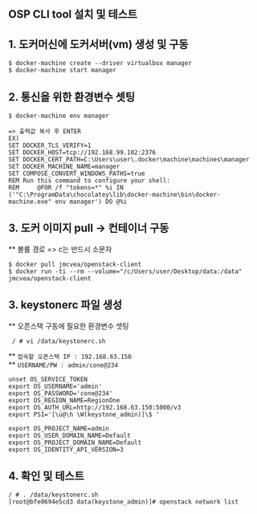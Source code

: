 ## OSP CLI tool 설치 및 테스트

## 1. 도커머신에 도커서버(vm) 생성 및 구동 
``` 
$ docker-machine create --driver virtualbox manager
$ docker-machine start manager
```

## 2. 통신을 위한 환경변수 셋팅
```
$ docker-machine env manager

=> 출력값 복사 후 ENTER
EX)
SET DOCKER_TLS_VERIFY=1
SET DOCKER_HOST=tcp://192.168.99.102:2376
SET DOCKER_CERT_PATH=C:\Users\user\.docker\machine\machines\manager
SET DOCKER_MACHINE_NAME=manager
SET COMPOSE_CONVERT_WINDOWS_PATHS=true
REM Run this command to configure your shell:
REM     @FOR /f "tokens=*" %i IN ('"C:\ProgramData\chocolatey\lib\docker-machine\bin\docker-machine.exe" env manager') DO @%i
```

## 3. 도커 이미지 pull -> 컨테이너 구동
** 볼륨 경로 => c는 반드시 소문자

```
$ docker pull jmcvea/openstack-client
$ docker run -ti --rm --volume="/c/Users/user/Desktop/data:/data" jmcvea/openstack-client
```

## 3. keystonerc 파일 생성
** 오픈스택 구동에 필요한 환경변수 셋팅

```
 / # vi /data/keystonerc.sh
```

** `접속할 오픈스택 IP : 192.168.63.150`  <br>
** `USERNAME/PW : admin/cone@234`
```
unset OS_SERVICE_TOKEN
export OS_USERNAME='admin'
export OS_PASSWORD='cone@234'
export OS_REGION_NAME=RegionOne
export OS_AUTH_URL=http://192.168.63.150:5000/v3
export PS1='[\u@\h \W(keystone_admin)]\$ '

export OS_PROJECT_NAME=admin
export OS_USER_DOMAIN_NAME=Default
export OS_PROJECT_DOMAIN_NAME=Default
export OS_IDENTITY_API_VERSION=3       
```

## 4. 확인 및 테스트 
```
/ # . /data/keystonerc.sh
[root@bfe0694e5cd3 data(keystone_admin)]# openstack network list
```

